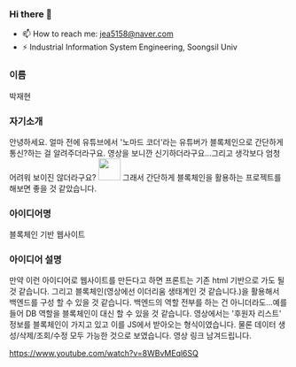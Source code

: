 ### Hi there 👋
- 📫 How to reach me: jea5158@naver.com
- ⚡ Industrial Information System Engineering, Soongsil Univ
<!--
**NeoGuRi95/NEoGuRi95** is a ✨ _special_ ✨ repository because its `README.md` (this file) appears on your GitHub profile.

Here are some ideas to get you started:

- 🔭 I’m currently working on ...
- 🌱 I’m currently learning ...
- 👯 I’m looking to collaborate on ...
- 🤔 I’m looking for help with ...
- 💬 Ask me about ...
- 📫 How to reach me: ...
- 😄 Pronouns: ...
- ⚡ Fun fact: ...
-->

### 이름
박재현

### 자기소개
안녕하세요. 얼마 전에 유튜브에서 '노마드 코더'라는 유튜버가 블록체인으로 간단하게 통신?하는 걸 알려주더라구요.
영상을 보니깐 신기하더라구요...그리고 생각보다 엄청 어려워 보이진 않더라구요?
<img src="https://t1.daumcdn.net/cfile/blog/9986C2375C47897710" width="40" height="40">
그래서 간단하게 블록체인을 활용하는 프로젝트를 해보면 좋을 것 같았습니다.

### 아이디어명
블록체인 기반 웹사이트
 
### 아이디어 설명
만약 이런 아이디어로 웹사이트를 만든다고 하면 프론트는 기존 html 기반으로 가도 될 것 같습니다.
그리고 블록체인(영상에선 이더리움 생태계인 것 같습니다.)을 활용해서 백엔드를 구성 할 수 있을 것 같습니다.
백엔드의 역할 전부를 하는 건 아니더라도...예를 들어 DB 역할을 블록체인이 대신 할 수 있을 것 같습니다.
영상에서는 '후원자 리스트' 정보를 블록체인이 가지고 있고 이를 JS에서 받아오는 형식이였습니다.
물론 데이터 생성/삭제/조회/수정 모두 가능한 것으로 보였습니다.
영상 링크 남겨드립니다.

https://www.youtube.com/watch?v=8WBvMEql6SQ
